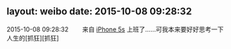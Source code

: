 layout: weibo
date: 2015-10-08 09:28:32
---
2015-10-08 09:28:32  &nbsp;&nbsp;&nbsp;&nbsp;&nbsp;&nbsp; 来自 <a href="sinaweibo://customweibosource" rel="nofollow">iPhone 5s</a>
上班了……可我本来要好好思考一下人生的[抓狂][抓狂] ​​​
